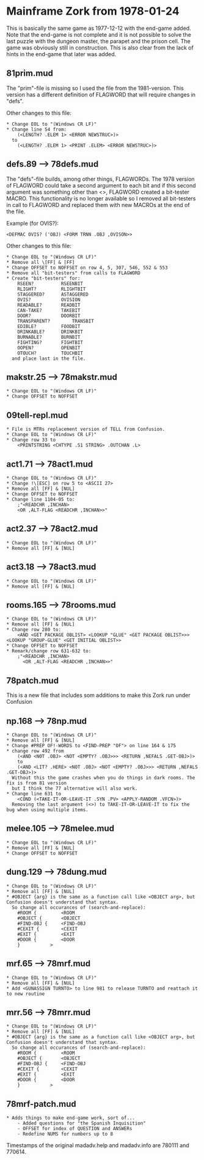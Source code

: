 # Mainframe Zork from 1978-01-24
This is basically the same game as 1977-12-12 with the end-game added. Note that the end-game is not complete and it is not possible to solve the last puzzle with the
dungeon master, the parapet and the prison cell. The game was obviously still in construction. This is also clear from the lack of hints in the end-game that later
was added.

## 81prim.mud
The "prim"-file is missing so I used the file from the 1981-version. This version has a different definition of FLAGWORD that will require changes in "defs".

Other changes to this file:
~~~
* Change EOL to "(Windows CR LF)"
* Change line 54 from:
	(<LENGTH? .ELEM 1> <ERROR NEWSTRUC>)>
  to
	(<LENGTH? .ELEM 1> <PRINT .ELEM> <ERROR NEWSTRUC>)>
~~~

## defs.89 --> 78defs.mud
The "defs"-file builds, among other things, FLAGWORDs. The 1978 version of FLAGWORD could take a second argument to each bit and if this second argument was something other than <>, FLAGWORD created a bit-tester MACRO. This functionality is no longer available so I removed all bit-testers in call to FLAGWORD and replaced them with new MACROs at the end of the file.

Example (for OVIS?):
~~~
<DEFMAC OVIS? ('OBJ) <FORM TRNN .OBJ ,OVISON>>
~~~
Other changes to this file:
~~~
* Change EOL to "(Windows CR LF)"
* Remove all \[FF] & [FF]
* Change OFFSET to NOFFSET on row 4, 5, 307, 546, 552 & 553
* Remove all "bit-testers" from calls to FLAGWORD
* Create "bit-testers" for:
	RSEEN?			RSEENBIT
	RLIGHT?			RLIGHTBIT
	STAGGERED?		ASTAGGERED
	OVIS?			OVISION
	READABLE?		READBIT
	CAN-TAKE?		TAKEBIT
	DOOR?			DOORBIT
	TRANSPARENT?		TRANSBIT
	EDIBLE?			FOODBIT
	DRINKABLE?		DRINKBIT
	BURNABLE?		BURNBIT
	FIGHTING?		FIGHTBIT
	OOPEN?			OPENBIT
	OTOUCH?			TOUCHBIT
  and place last in the file.
~~~

## makstr.25 --> 78makstr.mud
~~~
* Change EOL to "(Windows CR LF)"
* Change OFFSET to NOFFSET
~~~

## 09tell-repl.mud
~~~
* File is MTRs replacement version of TELL from Confusion.
* Change EOL to "(Windows CR LF)"
* Change row 33 to
    <PRINTSTRING <CHTYPE .S1 STRING> .OUTCHAN .L>
~~~

## act1.71 --> 78act1.mud
~~~
* Change EOL to "(Windows CR LF)"
* Change !\[ESC] on row 5 to <ASCII 27>
* Remove all [FF] & [NUL]
* Change OFFSET to NOFFSET
* Change line 1104-05 to:
	;"<READCHR ,INCHAN>
	<OR ,ALT-FLAG <READCHR ,INCHAN>>"
~~~

## act2.37 --> 78act2.mud
~~~
* Change EOL to "(Windows CR LF)"
* Remove all [FF] & [NUL]
~~~

## act3.18 --> 78act3.mud
~~~
* Change EOL to "(Windows CR LF)"
* Remove all [FF] & [NUL]
~~~

## rooms.165 --> 78rooms.mud
~~~
* Change EOL to "(Windows CR LF)"
* Remove all [FF] & [NUL]
* Change row 280 to:
	<AND <GET PACKAGE OBLIST> <LOOKUP "GLUE" <GET PACKAGE OBLIST>>> <LOOKUP "GROUP-GLUE" <GET INITIAL OBLIST>>
* Change OFFSET to NOFFSET
* Remark/change row 631-632 to:
	;"<READCHR ,INCHAN>
	  <OR ,ALT-FLAG <READCHR ,INCHAN>>"
~~~

## 78patch.mud
This is a new file that includes som additions to make this Zork run under Confusion

## np.168 --> 78np.mud
~~~
* Change EOL to "(Windows CR LF)"
* Remove all [FF] & [NUL]
* Change #PREP OF!-WORDS to <FIND-PREP "OF"> on line 164 & 175
* change row 492 from
	(<AND <NOT .OBJ> <NOT <EMPTY? .OBJ>>> <RETURN ,NEFALS .GET-OBJ>)>
	to
	(<AND <LIT? .HERE> <NOT .OBJ> <NOT <EMPTY? .OBJ>>> <RETURN ,NEFALS .GET-OBJ>)>
  Without this the game crashes when you do things in dark rooms. The fix is from 81 version
  but I think the 77 alternative will also work.
* Change line 631 to
	<COND (<TAKE-IT-OR-LEAVE-IT .SYN .PV> <APPLY-RANDOM .VFCN>)>
  Removing the last argument (<>) to TAKE-IT-OR-LEAVE-IT to fix the bug when using multiple items.
~~~

## melee.105 --> 78melee.mud
~~~
* Change EOL to "(Windows CR LF)"
* Remove all [FF] & [NUL]
* Change OFFSET to NOFFSET
~~~

## dung.129 --> 78dung.mud
~~~
* Change EOL to "(Windows CR LF)"
* Remove all [FF] & [NUL]
* #OBJECT {arg} is the same as a function call like <OBJECT arg>, but Confusion doesn't understand that syntax. 
  So change all occurances of (search-and-replace):
	#ROOM {			<ROOM
	#OBJECT {		<OBJECT
	#FIND-OBJ {		<FIND-OBJ
	#CEXIT {		<CEXIT
	#EXIT {			<EXIT
	#DOOR {			<DOOR
	}			>
~~~

## mrf.65 --> 78mrf.mud
~~~
* Change EOL to "(Windows CR LF)"
* Remove all [FF] & [NUL]
* Add <GUNASSIGN TURNTO> to line 981 to release TURNTO and reattach it to new routine
~~~

## mrr.56 --> 78mrr.mud
~~~
* Change EOL to "(Windows CR LF)"
* Remove all [FF] & [NUL]
* #OBJECT {arg} is the same as a function call like <OBJECT arg>, but Confusion doesn't understand that syntax.
  So change all occurances of (search-and-replace):
	#ROOM {			<ROOM
	#OBJECT {		<OBJECT
	#FIND-OBJ {		<FIND-OBJ
	#CEXIT {		<CEXIT
	#EXIT {			<EXIT
	#DOOR {			<DOOR
	}			>
~~~

## 78mrf-patch.mud
~~~
* Adds things to make end-game work, sort of...
	- Added questions for "the Spanish Inquisition"
	- OFFSET for index of QUESTION and ANSWERs
	- Redefine NUMS for numbers up to 8
~~~

Timestamps of the original madadv.help and madadv.info are 780111 and 770614.
